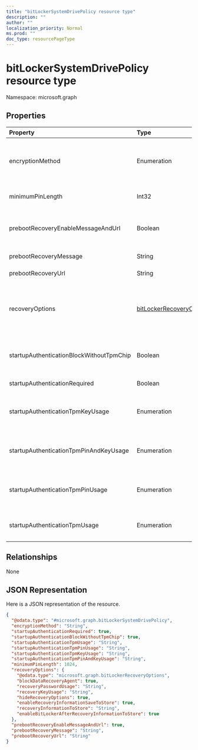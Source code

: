 ```yaml
---
title: "bitLockerSystemDrivePolicy resource type"
description: ""
author: ""
localization_priority: Normal
ms.prod: ""
doc_type: resourcePageType
---
```


# bitLockerSystemDrivePolicy resource type


Namespace: microsoft.graph



## Properties
|Property|Type|Description|
|:---|:---|:---|
|encryptionMethod|Enumeration|Select the encryption method for operating system drives. Possible values are: `aesCbc128`, `aesCbc256`, `xtsAes128`, `xtsAes256`.|
|minimumPinLength|Int32|Indicates the minimum length of startup pin. Valid values 4 to 20|
|prebootRecoveryEnableMessageAndUrl|Boolean|Enable pre-boot recovery message and Url. If requireStartupAuthentication is false, this value does not affect.|
|prebootRecoveryMessage|String|Defines a custom recovery message.|
|prebootRecoveryUrl|String|Defines a custom recovery URL.|
|recoveryOptions|[bitLockerRecoveryOptions](../resources/bitlockerrecoveryoptions.md)|Allows to recover BitLocker encrypted operating system drives in the absence of the required startup key information. This policy setting is applied when you turn on BitLocker.|
|startupAuthenticationBlockWithoutTpmChip|Boolean|Indicates whether to allow BitLocker without a compatible TPM (requires a password or a startup key on a USB flash drive).|
|startupAuthenticationRequired|Boolean|Require additional authentication at startup.|
|startupAuthenticationTpmKeyUsage|Enumeration|Indicates if TPM startup key is allowed/required/disallowed. Possible values are: `blocked`, `required`, `allowed`.|
|startupAuthenticationTpmPinAndKeyUsage|Enumeration|Indicates if TPM startup pin key and key are allowed/required/disallowed. Possible values are: `blocked`, `required`, `allowed`.|
|startupAuthenticationTpmPinUsage|Enumeration|Indicates if TPM startup pin is allowed/required/disallowed. Possible values are: `blocked`, `required`, `allowed`.|
|startupAuthenticationTpmUsage|Enumeration|Indicates if TPM startup is allowed/required/disallowed. Possible values are: `blocked`, `required`, `allowed`.|

## Relationships
None

## JSON Representation
Here is a JSON representation of the resource.
<!-- {
  "blockType": "resource",
  "@odata.type": "microsoft.graph.bitLockerSystemDrivePolicy"
}
-->
``` json
{
  "@odata.type": "#microsoft.graph.bitLockerSystemDrivePolicy",
  "encryptionMethod": "String",
  "startupAuthenticationRequired": true,
  "startupAuthenticationBlockWithoutTpmChip": true,
  "startupAuthenticationTpmUsage": "String",
  "startupAuthenticationTpmPinUsage": "String",
  "startupAuthenticationTpmKeyUsage": "String",
  "startupAuthenticationTpmPinAndKeyUsage": "String",
  "minimumPinLength": 1024,
  "recoveryOptions": {
    "@odata.type": "microsoft.graph.bitLockerRecoveryOptions",
    "blockDataRecoveryAgent": true,
    "recoveryPasswordUsage": "String",
    "recoveryKeyUsage": "String",
    "hideRecoveryOptions": true,
    "enableRecoveryInformationSaveToStore": true,
    "recoveryInformationToStore": "String",
    "enableBitLockerAfterRecoveryInformationToStore": true
  },
  "prebootRecoveryEnableMessageAndUrl": true,
  "prebootRecoveryMessage": "String",
  "prebootRecoveryUrl": "String"
}
```

